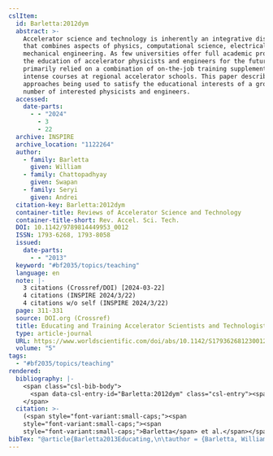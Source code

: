 ```yaml
---
cslItem:
  id: Barletta:2012dym
  abstract: >-
    Accelerator science and technology is inherently an integrative discipline
    that combines aspects of physics, computational science, electrical and
    mechanical engineering. As few universities offer full academic programs,
    the education of accelerator physicists and engineers for the future has
    primarily relied on a combination of on-the-job training supplemented with
    intense courses at regional accelerator schools. This paper describes the
    approaches being used to satisfy the educational interests of a growing
    number of interested physicists and engineers.
  accessed:
    date-parts:
      - - "2024"
        - 3
        - 22
  archive: INSPIRE
  archive_location: "1122264"
  author:
    - family: Barletta
      given: William
    - family: Chattopadhyay
      given: Swapan
    - family: Seryi
      given: Andrei
  citation-key: Barletta:2012dym
  container-title: Reviews of Accelerator Science and Technology
  container-title-short: Rev. Accel. Sci. Tech.
  DOI: 10.1142/9789814449953_0012
  ISSN: 1793-6268, 1793-8058
  issued:
    date-parts:
      - - "2013"
  keyword: "#bf2035/topics/teaching"
  language: en
  note: |-
    3 citations (Crossref/DOI) [2024-03-22]
    4 citations (INSPIRE 2024/3/22)
    4 citations w/o self (INSPIRE 2024/3/22)
  page: 311-331
  source: DOI.org (Crossref)
  title: Educating and Training Accelerator Scientists and Technologists for Tomorrow
  type: article-journal
  URL: https://www.worldscientific.com/doi/abs/10.1142/S1793626812300125
  volume: "5"
tags:
  - "#bf2035/topics/teaching"
rendered:
  bibliography: |-
    <span class="csl-bib-body">
      <span data-csl-entry-id="Barletta:2012dym" class="csl-entry"><span class='author-bib'>Barletta, Chattopadhyay, S., &#38; Seryi, A.</span>. <span class='date-bib'>(2013)</span>. <span class='title'><b>Educating and Training Accelerator Scientists and Technologists for Tomorrow</b></span>. <i>Reviews of Accelerator Science and Technology</i>, <i>5</i>, 311–331. INSPIRE. <span class='URL'><a href='https://doi.org/10.1142/9789814449953_0012'>LINK</a></span></span>
    </span>
  citation: >-
    (<span style="font-variant:small-caps;"><span
    style="font-variant:small-caps;"><span
    style="font-variant:small-caps;">Barletta</span> et al.</span></span>, 2013)
bibTex: "@article{Barletta2013Educating,\n\tauthor = {Barletta, William and Chattopadhyay, Swapan and Seryi, Andrei},\n\tjournal = {Reviews of Accelerator Science and Technology},\n\tyear = {2013},\n\tnote = {3 citations (Crossref/DOI) [2024-03-22]\n4 citations (INSPIRE 2024/3/22)\n4 citations w/o self (INSPIRE 2024/3/22)},\n\tpages = {311--331},\n\ttitle = {Educating and {Training} {Accelerator} {Scientists} and {Technologists} for {Tomorrow}},\n\thowpublished = {https://www.worldscientific.com/doi/abs/10.1142/S1793626812300125},\n\tvolume = {5},\n}\n\n"
---
```

